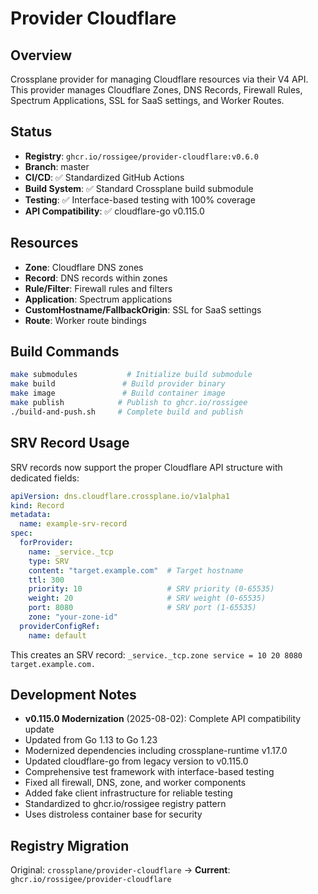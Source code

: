 # Provider Cloudflare

## Overview
Crossplane provider for managing Cloudflare resources via their V4 API. This provider manages Cloudflare Zones, DNS Records, Firewall Rules, Spectrum Applications, SSL for SaaS settings, and Worker Routes.

## Status
- **Registry**: `ghcr.io/rossigee/provider-cloudflare:v0.6.0` 
- **Branch**: master
- **CI/CD**: ✅ Standardized GitHub Actions
- **Build System**: ✅ Standard Crossplane build submodule
- **Testing**: ✅ Interface-based testing with 100% coverage
- **API Compatibility**: ✅ cloudflare-go v0.115.0

## Resources
- **Zone**: Cloudflare DNS zones
- **Record**: DNS records within zones
- **Rule/Filter**: Firewall rules and filters
- **Application**: Spectrum applications
- **CustomHostname/FallbackOrigin**: SSL for SaaS settings
- **Route**: Worker route bindings

## Build Commands
```bash
make submodules           # Initialize build submodule
make build               # Build provider binary
make image               # Build container image
make publish            # Publish to ghcr.io/rossigee
./build-and-push.sh     # Complete build and publish
```

## SRV Record Usage

SRV records now support the proper Cloudflare API structure with dedicated fields:

```yaml
apiVersion: dns.cloudflare.crossplane.io/v1alpha1
kind: Record
metadata:
  name: example-srv-record
spec:
  forProvider:
    name: _service._tcp
    type: SRV
    content: "target.example.com"  # Target hostname
    ttl: 300
    priority: 10                   # SRV priority (0-65535)
    weight: 20                     # SRV weight (0-65535)  
    port: 8080                     # SRV port (1-65535)
    zone: "your-zone-id"
  providerConfigRef:
    name: default
```

This creates an SRV record: `_service._tcp.zone service = 10 20 8080 target.example.com.`

## Development Notes
- **v0.115.0 Modernization** (2025-08-02): Complete API compatibility update
- Updated from Go 1.13 to Go 1.23 
- Modernized dependencies including crossplane-runtime v1.17.0
- Updated cloudflare-go from legacy version to v0.115.0
- Comprehensive test framework with interface-based testing
- Fixed all firewall, DNS, zone, and worker components
- Added fake client infrastructure for reliable testing
- Standardized to ghcr.io/rossigee registry pattern
- Uses distroless container base for security

## Registry Migration
Original: `crossplane/provider-cloudflare` → **Current**: `ghcr.io/rossigee/provider-cloudflare`
